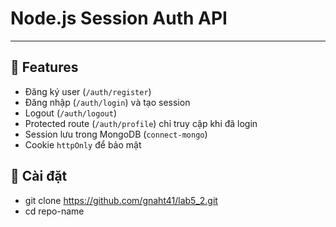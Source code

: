 # Node.js Session Auth API

---

## 🔹 Features
- Đăng ký user (`/auth/register`)
- Đăng nhập (`/auth/login`) và tạo session
- Logout (`/auth/logout`)
- Protected route (`/auth/profile`) chỉ truy cập khi đã login
- Session lưu trong MongoDB (`connect-mongo`)
- Cookie `httpOnly` để bảo mật

## 🔹 Cài đặt
- git clone https://github.com/gnaht41/lab5_2.git
- cd repo-name
